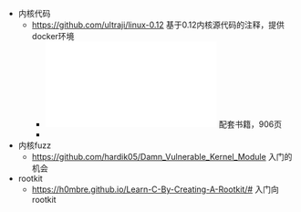- 内核代码
	- https://github.com/ultraji/linux-0.12 基于0.12内核源代码的注释，提供docker环境
		- ![Linux 内核完全剖析——基于0.12内核.pdf](../assets/Linux_内核完全剖析——基于0.12内核_1699112147709_0.pdf) 配套书籍，906页
		-
- 内核fuzz
	- https://github.com/hardik05/Damn_Vulnerable_Kernel_Module 入门的机会
- rootkit
	- https://h0mbre.github.io/Learn-C-By-Creating-A-Rootkit/# 入门向rootkit